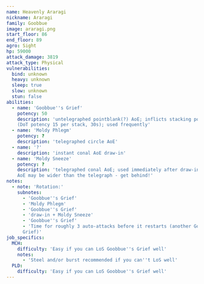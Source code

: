 ```yaml
---
name: Heavenly Araragi
nickname: Araragi
family: Goobbue
image: araragi.png
start_floor: 86
end_floor: 89
agro: Sight
hp: 59000
attack_damage: 3819
attack_type: Physical
vulnerabilities:
  bind: unknown
  heavy: unknown
  sleep: true
  slow: unknown
  stun: false
abilities:
  - name: 'Goobbue''s Grief'
    potency: 50
    description: 'untelegraphed pointblank(?) AoE; inflicts stacking poison
    (DoT potency 15 per stack, 30s); used frequently'
  - name: 'Moldy Phlegm'
    potency: ?
    description: 'telegraphed circle AoE'
  - name: '?'
    description: 'instant conal AoE draw-in'
  - name: 'Moldy Sneeze'
    potency: ?
    description: 'telegraphed conal AoE; used immediately after draw-in; actual
    AoE may be wider than the telegraph - get behind!'
notes:
  - note: 'Rotation:'
    subnotes:
      - 'Goobbue''s Grief'
      - 'Moldy Phlegm'
      - 'Goobbue''s Grief'
      - 'draw-in + Moldy Sneeze'
      - 'Goobbue''s Grief'
      - 'Time for roughly 3 auto-attacks before it restarts (another Goobbue''s
      Grief)'
job_specifics:
  MCH:
    difficulty: 'Easy if you can LoS Goobbue''s Grief well'
    notes:
      - 'Steel and/or burst recommended if you can''t LoS well'
  PLD:
    difficulty: 'Easy if you can LoS Goobbue''s Grief well'
---
```

